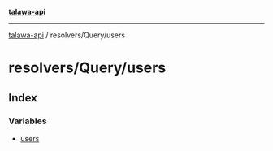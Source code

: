 [**talawa-api**](../../../README.md)

***

[talawa-api](../../../modules.md) / resolvers/Query/users

# resolvers/Query/users

## Index

### Variables

- [users](variables/users.md)
